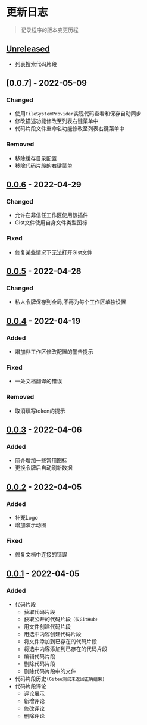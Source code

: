 # 更新日志

> 记录程序的版本变更历程

## [Unreleased]

- 列表搜索代码片段

## [0.0.7] - 2022-05-09

### Changed
- 使用`FileSystemProvider`实现代码查看和保存自动同步
- 修改描述功能修改至列表右键菜单中
- 代码片段文件重命名功能修改至列表右键菜单中

### Removed
- 移除缓存目录配置
- 移除代码片段的右键菜单

## [0.0.6] - 2022-04-29

### Changed
- 允许在非信任工作区使用该插件
- Gist文件使用自身文件类型图标

### Fixed
- 修复某些情况下无法打开Gist文件

## [0.0.5] - 2022-04-28

### Changed
- 私人令牌保存到全局,不再为每个工作区单独设置

## [0.0.4] - 2022-04-19

### Added
- 增加非工作区修改配置的警告提示

### Fixed
- 一处文档翻译的错误

### Removed
- 取消填写token的提示

## [0.0.3] - 2022-04-06

### Added
- 简介增加一些常用图标
- 更换令牌后自动刷新数据

## [0.0.2] - 2022-04-05

### Added
- 补充Logo
- 增加演示动图
### Fixed
- 修复文档中连接的错误

## [0.0.1] - 2022-04-05

### Added

-   代码片段
    -   获取代码片段
    -   获取公开的代码片段`（仅GitHub）`
    -   用文件创建代码片段
    -   用选中内容创建代码片段
    -   将文件添加到已存在的代码片段
    -   将选中内容添加到已存在的代码片段
    -   编辑代码片段
    -   删除代码片段
    -   删除代码片段中的文件
-   代码片段历史`(Gitee测试未返回正确结果)`
-   代码片段评论
    -   评论展示
    -   新增评论
    -   修改评论
    -   删除评论

[unreleased]: https://github.com/wanglong126/vscode-ldggist/compare/v0.0.7...HEAD
[0.0.6]: https://github.com/wanglong126/vscode-ldggist/compare/v0.0.6...v0.0.7
[0.0.6]: https://github.com/wanglong126/vscode-ldggist/compare/v0.0.5...v0.0.6
[0.0.5]: https://github.com/wanglong126/vscode-ldggist/compare/v0.0.4...v0.0.5
[0.0.4]: https://github.com/wanglong126/vscode-ldggist/compare/v0.0.3...v0.0.4
[0.0.3]: https://github.com/wanglong126/vscode-ldggist/compare/v0.0.2...v0.0.3
[0.0.2]: https://github.com/wanglong126/vscode-ldggist/compare/v0.0.1...v0.0.2
[0.0.1]: https://github.com/wanglong126/vscode-ldggist/releases/tag/v0.0.1
